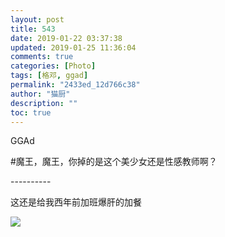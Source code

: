 ```yaml
---
layout: post
title: 543
date: 2019-01-22 03:37:38
updated: 2019-01-25 11:36:04
comments: true
categories: [Photo]
tags: [格邓, ggad]
permalink: "2433ed_12d766c38"
author: "猫厨"
description: ""
toc: true
---
```


<p>GGAd</p> 
<p>#魔王，魔王，你掉的是这个美少女还是性感教师啊？</p> 
<p>----------</p> 
<p>这还是给我西年前加班爆肝的加餐</p>

![](/img/img_cVZNdzJtQk9JV2ZkRnVySnpPd2d5cjJIaXFwZ3lmb1VXK3Vka05iK1hCTlpVdU9vL3RRNm5BPT0.jpg)